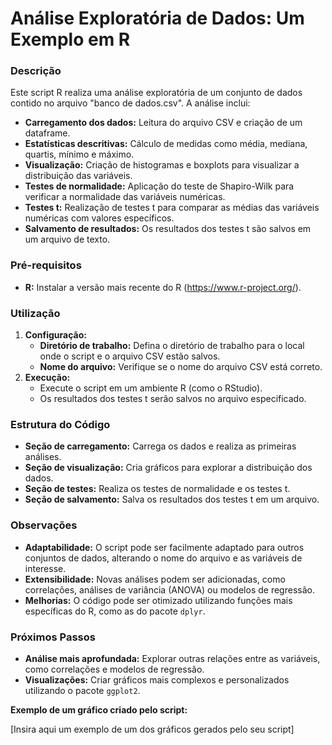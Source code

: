 # Análise Exploratória de Dados: Um Exemplo em R

### Descrição
Este script R realiza uma análise exploratória de um conjunto de dados contido no arquivo "banco de dados.csv". A análise inclui:

* **Carregamento dos dados:** Leitura do arquivo CSV e criação de um dataframe.
* **Estatísticas descritivas:** Cálculo de medidas como média, mediana, quartis, mínimo e máximo.
* **Visualização:** Criação de histogramas e boxplots para visualizar a distribuição das variáveis.
* **Testes de normalidade:** Aplicação do teste de Shapiro-Wilk para verificar a normalidade das variáveis numéricas.
* **Testes t:** Realização de testes t para comparar as médias das variáveis numéricas com valores específicos.
* **Salvamento de resultados:** Os resultados dos testes t são salvos em um arquivo de texto.

### Pré-requisitos
* **R:** Instalar a versão mais recente do R (https://www.r-project.org/).

### Utilização
1. **Configuração:**
   * **Diretório de trabalho:** Defina o diretório de trabalho para o local onde o script e o arquivo CSV estão salvos.
   * **Nome do arquivo:** Verifique se o nome do arquivo CSV está correto.
2. **Execução:**
   * Execute o script em um ambiente R (como o RStudio).
   * Os resultados dos testes t serão salvos no arquivo especificado.

### Estrutura do Código
* **Seção de carregamento:** Carrega os dados e realiza as primeiras análises.
* **Seção de visualização:** Cria gráficos para explorar a distribuição dos dados.
* **Seção de testes:** Realiza os testes de normalidade e os testes t.
* **Seção de salvamento:** Salva os resultados dos testes t em um arquivo.

### Observações
* **Adaptabilidade:** O script pode ser facilmente adaptado para outros conjuntos de dados, alterando o nome do arquivo e as variáveis de interesse.
* **Extensibilidade:** Novas análises podem ser adicionadas, como correlações, análises de variância (ANOVA) ou modelos de regressão.
* **Melhorias:** O código pode ser otimizado utilizando funções mais específicas do R, como as do pacote `dplyr`.

### Próximos Passos
* **Análise mais aprofundada:** Explorar outras relações entre as variáveis, como correlações e modelos de regressão.
* **Visualizações:** Criar gráficos mais complexos e personalizados utilizando o pacote `ggplot2`.

**Exemplo de um gráfico criado pelo script:**

[Insira aqui um exemplo de um dos gráficos gerados pelo seu script]

